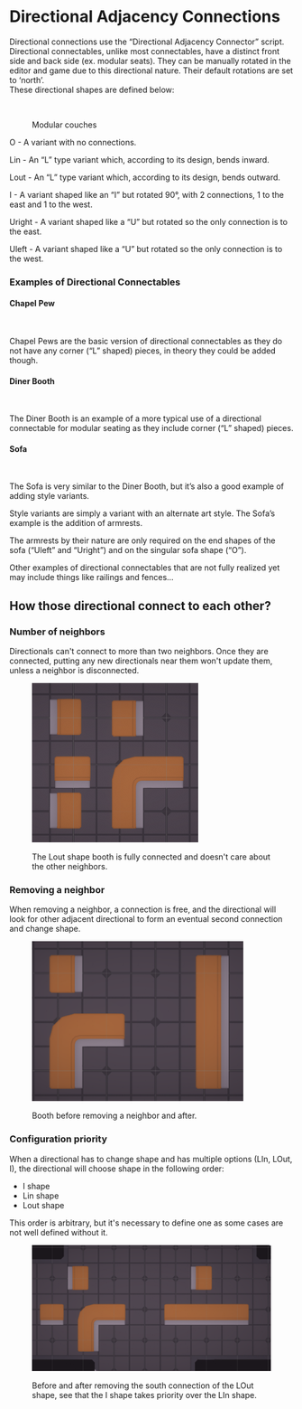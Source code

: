 # Directional Adjacency Connections

Directional connections use the “Directional Adjacency Connector” script. Directional connectables, unlike most connectables, have a distinct front side and back side (ex. modular seats). They can be manually rotated in the editor and game due to this directional nature. Their default rotations are set to ‘north’.\
These directional shapes are defined below:

<figure><img src="https://lh5.googleusercontent.com/NIzpFkj6Zxm3cAcmDqqurrfTPCGE8KKVaTjvAern7IfZ3D4ryjr1RmmVf6Pnx8P2ZWht4PNRj3LFs52F959cEq-QUTwa-PeM6BdmldZzo3iLNGI3DWi6yXxWeQG9ZN0Z6-6EJ4uDBnwwA3RJnIbPmQ" alt=""><figcaption><p>Modular couches</p></figcaption></figure>

O - A variant with no connections.

Lin - An “L” type variant which, according to its design, bends inward.

Lout - An “L” type variant which, according to its design, bends outward.

I - A variant shaped like an “I” but rotated 90°, with 2 connections, 1 to the east and 1 to the west.

Uright - A variant shaped like a “U” but rotated so the only connection is to the east.

Uleft - A variant shaped like a “U” but rotated so the only connection is to the west.

### Examples of Directional Connectables

#### **Chapel Pew**

<figure><img src="https://lh3.googleusercontent.com/eIsNmxFLOWfgda9G-oNTTJP-uNemY4AzSzKNlLcGbHtSfgtknrMRSqSqDahf17KAq5wja4NUFVG9qumV7YEQe3jmC62s8sOI7wDM9mZxUUB9XihET6TtSw3Bv3OvkEmpYXYCRmjiMdIrh9NkQXjFZg" alt=""><figcaption></figcaption></figure>

Chapel Pews are the basic version of directional connectables as they do not have any corner (“L” shaped) pieces, in theory they could be added though.

#### **Diner Booth**

<figure><img src="https://lh5.googleusercontent.com/xIB8rHsbT1gI_JdgUD5MT2YqKVtzCVCLFu8ubDxPbIQAoWpUXaTgi_bCo8EGHve998nsIoFMDUoRMESo73RW6rlwSXXAdfzVgiYtHXblSKCwWrmEGCyXg5Tpf9Pl58ZMn21VAlxDt7JwRdFvCM-zNg" alt=""><figcaption></figcaption></figure>

The Diner Booth is an example of a more typical use of a directional connectable for modular seating as they include corner (“L” shaped) pieces.

#### **Sofa**

<figure><img src="https://lh4.googleusercontent.com/wkRdT8bgmkdX_KZxe9L1aMLlO87-49XHOZwUmyAQrMPOUOxI-J0QuUB7sbfx9552sgN-sfEJOM7czlLg1A7avfUmJjH45XhdybWnreP7x85NVUtnzvUWn532ZxmKVO33ZwKiUgY-QnFZiHNv0L0jJw" alt=""><figcaption></figcaption></figure>

The Sofa is very similar to the Diner Booth, but it’s also a good example of adding style variants.

Style variants are simply a variant with an alternate art style. The Sofa’s example is the addition of armrests.

The armrests by their nature are only required on the end shapes of the sofa (“Uleft” and “Uright”) and on the singular sofa shape (“O”).

Other examples of directional connectables that are not fully realized yet may include things like railings and fences...

## How those directional connect to each other?

### Number of neighbors

Directionals can't connect to more than two neighbors. Once they are connected, putting any new directionals near them won't update them, unless a neighbor is disconnected.

<figure><img src="../../.gitbook/assets/image (31).png" alt="" width="295"><figcaption><p>The Lout shape booth is fully connected and doesn't care about the other neighbors.</p></figcaption></figure>

### Removing a neighbor

When removing a neighbor, a connection is free, and the directional will look for other adjacent directional to form an eventual second connection and change shape.

<figure><img src="../../.gitbook/assets/image (30).png" alt="" width="375"><figcaption><p>Booth before removing a neighbor and after.</p></figcaption></figure>

### Configuration priority

When a directional has to change shape and has multiple options (LIn, LOut, I), the directional will choose shape in the following order:

* I shape
* Lin shape
* Lout shape

This order is arbitrary, but it's necessary to define one as some cases are not well defined without it.

<figure><img src="../../.gitbook/assets/image (33).png" alt=""><figcaption><p>Before and after removing the south connection of the LOut shape, see that the I shape takes priority over the LIn shape.</p></figcaption></figure>
